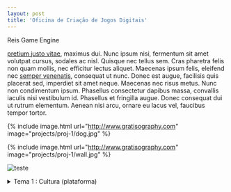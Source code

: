 ```yaml
---
layout: post
title: 'Oficina de Criação de Jogos Digitais'
---
```


Reis Game Engine

 [pretium justo vitae](#), maximus dui. Nunc ipsum nisi, fermentum sit amet volutpat cursus, sodales ac nisl. Quisque nec tellus sem. Cras pharetra felis non quam mollis, nec efficitur lectus aliquet. Maecenas ipsum felis, eleifend nec [semper venenatis](#), consequat ut nunc. Donec est augue, facilisis quis placerat sed, imperdiet sit amet neque. Maecenas nec risus metus. Nunc non condimentum ipsum. Phasellus consectetur dapibus massa, convallis iaculis nisi vestibulum id. Phasellus et fringilla augue. Donec consequat dui ut rutrum elementum. Aenean nisi arcu, ornare eu lacus vel, faucibus tempor tortor.

{% include image.html url="http://www.gratisography.com" image="projects/proj-1/dog.jpg" %}

{% include image.html url="http://www.gratisography.com" image="projects/proj-1/wall.jpg" %}

![teste][melhor]

<details>
	<summary>Tema 1 : Cultura (plataforma)</summary>
Jogos 3º ano Matutino  

*Clique no nome do jogo para acessar.*

| Alunos | Jogo | Prêmios |  
|:------------- |:-------------|:-------------|  
| Hoshana <br> Karine | [United Hungag](https://jeovanahoshana.github.io/UnitedHungag) |  |  
| Leonardo <br> Tan Hua Yu | [Guerreiros da Escandinávia](https://tanhuayu.github.io/Viking) | ![Melhor Jogo][melhor] |  
| Jose Victor <br> Jordana | [Permita-se](https://zevictor.github.io/Permita-se) |  |  
| Thaynan <br> Maria Eduarda | [BFR: Black Friday Run](https://ThaynanMedeiros.github.io/BFR/) |  |  
| Ruth <br> Byanka | [Largada para Liberdade](https://cavalcantebya.github.io/Oficina1) |  |  
| Matheus Costa <br> Tailson | [Dracul](https://maathps.github.io/dracul) |  |  
| Emanuelli <br> Maria Beatriz | [Guerreiro da Floresta](https://EmanuelliCarine.github.io/GuerreiroDaFloresta1) |  |  
| Iara <br> Alexsandro | [O Elo Perdido](https://Alex-alves.github.io/OEloPerdido) |  |  
| Elícia <br> Maria Alice | [Folclorecult](https://Eliciaa.github.io/Folclorecult) |  |  
| Beatriz <br> Wesley | [$](https://wesleylandia.github.io/$) |  |  
| João Pedro <br> Mychellangello | [Balder](https://bixcoito.github.io/Balder) | ![Melhor Arte][arte] |  
| Franklin <br> Arnóbio | [Explore](https://ThewordKh.github.io/ExploreGame) |  |  
| Julio Cesar <br> Arthur | [Animal Skills](https://reiarthursr.github.io/Animal%20Skills) |  |  
| Guilherme, João Kennedy <br> Jefferson | [Faster than Song](https://guiegle.github.io/fullfaster) |  |  
| Matheus Ricardo <br> Felipe | [Parkour Junino](https://felipecastroifrn.github.io/ParkourJunino) |  |  
| Lucas <br> João Victor | [Bom apetite?](https://Lucas-Manolo.github.io/Bom%20Apetite!) | ![Melhor Mecânica][mecanica] ![Melhor Uso do Tema][tema] |  
  
</details>

[melhor]: {{site.github.url}}/assets/img/oficina/melhor.png "Melhor Jogo"
[arte]: {{site.github.url}}/assets/img/oficina/arte.png "Melhor Arte"
[tema]: {{site.github.url}}/assets/img/oficina/criatividade.png "Melhor Uso do Tema"
[mecanica]: {{site.github.url}}/assets/img/oficina/mecanica.png "Melhor Mecânica"
[mencao]: {{site.github.url}}/assets/img/oficina/mencao.png "Menção Honrosa"